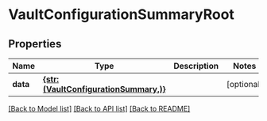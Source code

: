 # VaultConfigurationSummaryRoot


## Properties
Name | Type | Description | Notes
------------ | ------------- | ------------- | -------------
**data** | [**{str: (VaultConfigurationSummary,)}**](VaultConfigurationSummary.md) |  | [optional] 

[[Back to Model list]](../README.md#documentation-for-models) [[Back to API list]](../README.md#documentation-for-api-endpoints) [[Back to README]](../README.md)


